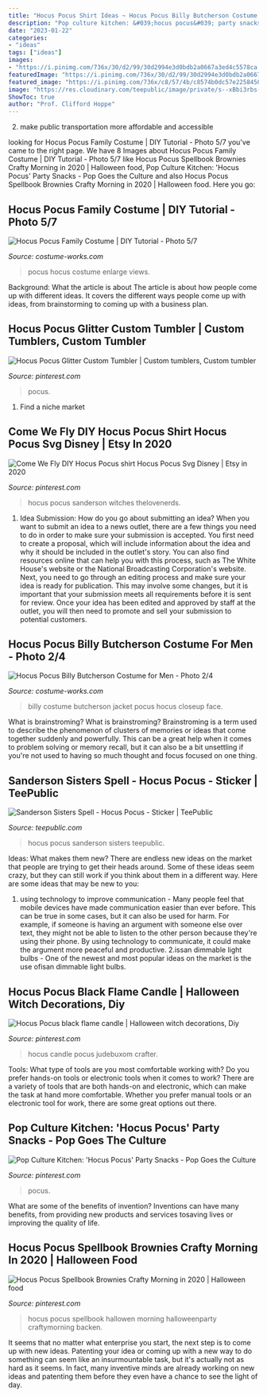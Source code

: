 ```yaml
---
title: "Hocus Pocus Shirt Ideas ~ Hocus Pocus Billy Butcherson Costume For Men"
description: "Pop culture kitchen: &#039;hocus pocus&#039; party snacks"
date: "2023-01-22"
categories:
- "ideas"
tags: ["ideas"]
images:
- "https://i.pinimg.com/736x/30/d2/99/30d2994e3d0bdb2a0667a3ed4c5578ca.jpg"
featuredImage: "https://i.pinimg.com/736x/30/d2/99/30d2994e3d0bdb2a0667a3ed4c5578ca.jpg"
featured_image: "https://i.pinimg.com/736x/c8/57/4b/c8574b0dc57e2258450bb9f2ab7d9a07.jpg"
image: "https://res.cloudinary.com/teepublic/image/private/s--xBbi3rbs--/t_Preview/b_rgb:191919,c_lpad,f_jpg,h_630,q_90,w_1200/v1506986710/production/designs/1944932_1.jpg"
ShowToc: true
author: "Prof. Clifford Hoppe"
---
```



2. make public transportation more affordable and accessible

	

		
looking for Hocus Pocus Family Costume | DIY Tutorial - Photo 5/7 you've came to the right page. We have 8 Images about Hocus Pocus Family Costume | DIY Tutorial - Photo 5/7 like Hocus Pocus Spellbook Brownies Crafty Morning in 2020 | Halloween food, Pop Culture Kitchen: &#039;Hocus Pocus&#039; Party Snacks - Pop Goes the Culture and also Hocus Pocus Spellbook Brownies Crafty Morning in 2020 | Halloween food. Here you go:
		
    
## Hocus Pocus Family Costume | DIY Tutorial - Photo 5/7

<img loading=lazy src="https://photos.costume-works.com/full/hocus_pocus_family11.jpg" onerror="this.onerror=null;this.src='https://tse2.mm.bing.net/th?id=OIP.oR8hibqk6GFedfc-BofJfAHaKa&amp;pid=15.1';" alt="Hocus Pocus Family Costume | DIY Tutorial - Photo 5/7">

_Source: costume-works.com_

>pocus hocus costume enlarge views. 

	

Background: What the article is about
The article is about how people come up with different ideas. It covers the different ways people come up with ideas, from brainstorming to coming up with a business plan.

    
## Hocus Pocus Glitter Custom Tumbler | Custom Tumblers, Custom Tumbler

<img loading=lazy src="https://i.pinimg.com/736x/49/34/50/493450433c87c40ee703bba8f2aad3e5.jpg" onerror="this.onerror=null;this.src='https://tse2.mm.bing.net/th?id=OIP.4HA5R35jVW-qfbrUxTW3WQHaOA&amp;pid=15.1';" alt="Hocus Pocus Glitter Custom Tumbler | Custom tumblers, Custom tumbler">

_Source: pinterest.com_

>pocus. 

	

1. Find a niche market 

    
## Come We Fly DIY Hocus Pocus Shirt Hocus Pocus Svg Disney | Etsy In 2020

<img loading=lazy src="https://i.pinimg.com/736x/30/d2/99/30d2994e3d0bdb2a0667a3ed4c5578ca.jpg" onerror="this.onerror=null;this.src='https://tse2.mm.bing.net/th?id=OIP.vuTeU2MdhoU-n4yztECF8gHaIi&amp;pid=15.1';" alt="Come We Fly DIY Hocus Pocus shirt Hocus Pocus Svg Disney | Etsy in 2020">

_Source: pinterest.com_

>hocus pocus sanderson witches thelovenerds. 

	

1. Idea Submission: How do you go about submitting an idea?
When you want to submit an idea to a news outlet, there are a few things you need to do in order to make sure your submission is accepted. 
You first need to create a proposal, which will include information about the idea and why it should be included in the outlet's story. You can also find resources online that can help you with this process, such as The White House's website or the National Broadcasting Corporation's website. 
Next, you need to go through an editing process and make sure your idea is ready for publication. This may involve some changes, but it is important that your submission meets all requirements before it is sent for review. 
Once your idea has been edited and approved by staff at the outlet, you will then need to promote and sell your submission to potential customers.

    
## Hocus Pocus Billy Butcherson Costume For Men - Photo 2/4

<img loading=lazy src="https://photos.costume-works.com/full/billy_butcherson1.jpg" onerror="this.onerror=null;this.src='https://tse1.mm.bing.net/th?id=OIP.Vp2V0GQ1YHHikQcjAQaGnwHaJ3&amp;pid=15.1';" alt="Hocus Pocus Billy Butcherson Costume for Men - Photo 2/4">

_Source: costume-works.com_

>billy costume butcherson jacket pocus hocus closeup face. 

	

What is brainstroming?
What is brainstroming? Brainstroming is a term used to describe the phenomenon of clusters of memories or ideas that come together suddenly and powerfully. This can be a great help when it comes to problem solving or memory recall, but it can also be a bit unsettling if you're not used to having so much thought and focus focused on one thing.

    
## Sanderson Sisters Spell - Hocus Pocus - Sticker | TeePublic

<img loading=lazy src="https://res.cloudinary.com/teepublic/image/private/s--xBbi3rbs--/t_Preview/b_rgb:191919,c_lpad,f_jpg,h_630,q_90,w_1200/v1506986710/production/designs/1944932_1.jpg" onerror="this.onerror=null;this.src='https://tse1.mm.bing.net/th?id=OIP.Alfheoaw9_W3Ic0giuldFgHaD4&amp;pid=15.1';" alt="Sanderson Sisters Spell - Hocus Pocus - Sticker | TeePublic">

_Source: teepublic.com_

>hocus pocus sanderson sisters teepublic. 

	

Ideas: What makes them new?
There are endless new ideas on the market that people are trying to get their heads around. Some of these ideas seem crazy, but they can still work if you think about them in a different way. Here are some ideas that may be new to you: 
1. using technology to improve communication - Many people feel that mobile devices have made communication easier than ever before. This can be true in some cases, but it can also be used for harm. For example, if someone is having an argument with someone else over text, they might not be able to listen to the other person because they're using their phone. By using technology to communicate, it could make the argument more peaceful and productive. 
2.issan dimmable light bulbs - One of the newest and most popular ideas on the market is the use ofisan dimmable light bulbs.

    
## Hocus Pocus Black Flame Candle | Halloween Witch Decorations, Diy

<img loading=lazy src="https://i.pinimg.com/736x/c8/57/4b/c8574b0dc57e2258450bb9f2ab7d9a07.jpg" onerror="this.onerror=null;this.src='https://tse2.mm.bing.net/th?id=OIP.480MuSstpWexwplEYQeUyQHaJ3&amp;pid=15.1';" alt="Hocus Pocus black flame candle | Halloween witch decorations, Diy">

_Source: pinterest.com_

>hocus candle pocus judebuxom crafter. 

	

Tools: What type of tools are you most comfortable working with?
Do you prefer hands-on tools or electronic tools when it comes to work? There are a variety of tools that are both hands-on and electronic, which can make the task at hand more comfortable. Whether you prefer manual tools or an electronic tool for work, there are some great options out there.

    
## Pop Culture Kitchen: &#039;Hocus Pocus&#039; Party Snacks - Pop Goes The Culture

<img loading=lazy src="https://i.pinimg.com/736x/c8/84/80/c884808782493e85c7d2e627f9056d82.jpg" onerror="this.onerror=null;this.src='https://tse2.mm.bing.net/th?id=OIP.b-WbgoG2wHS7XhHP8adFHAHaKC&amp;pid=15.1';" alt="Pop Culture Kitchen: &#039;Hocus Pocus&#039; Party Snacks - Pop Goes the Culture">

_Source: pinterest.com_

>pocus. 

	

What are some of the benefits of invention?
Inventions can have many benefits, from providing new products and services tosaving lives or improving the quality of life.

    
## Hocus Pocus Spellbook Brownies Crafty Morning In 2020 | Halloween Food

<img loading=lazy src="https://i.pinimg.com/736x/4a/9b/fe/4a9bfe8baf0d7ad292f15d75da3940c4.jpg" onerror="this.onerror=null;this.src='https://tse3.mm.bing.net/th?id=OIP.CrmmkOJdtnGpFNhj9DxDAQHaO4&amp;pid=15.1';" alt="Hocus Pocus Spellbook Brownies Crafty Morning in 2020 | Halloween food">

_Source: pinterest.com_

>hocus pocus spellbook hallowen morning halloweenparty craftymorning backen. 

	

It seems that no matter what enterprise you start, the next step is to come up with new ideas. Patenting your idea or coming up with a new way to do something can seem like an insurmountable task, but it's actually not as hard as it seems. In fact, many inventive minds are already working on new ideas and patenting them before they even have a chance to see the light of day.

